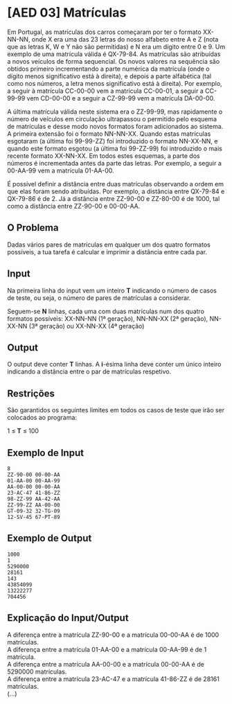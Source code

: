 # [AED 03] Matrículas

Em Portugal, as matrículas dos carros começaram por ter o formato XX-NN-NN, onde X era uma das 23 letras do nosso alfabeto entre A e Z (nota que as letras K, W e Y não são permitidas) e N era um dígito entre 0 e 9. Um exemplo de uma matrícula válida é QX-79-84. As matrículas são atribuídas a novos veículos de forma sequencial. Os novos valores na sequência são obtidos primeiro incrementando a parte numérica da matrícula (onde o dígito menos significativo está à direita), e depois a parte alfabética (tal como nos números, a letra menos significativo está à direita). Por exemplo, a seguir à matrícula CC-00-00 vem a matrícula CC-00-01, a seguir a CC-99-99 vem CD-00-00 e a seguir a CZ-99-99 vem a matrícula DA-00-00.

A última matrícula válida neste sistema era o ZZ-99-99, mas rapidamente o número de veículos em circulação ultrapassou o permitido pelo esquema de matrículas e desse modo novos formatos foram adicionados ao sistema. A primeira extensão foi o formato NN-NN-XX. Quando estas matrículas esgotaram (a última foi 99-99-ZZ) foi introduzido o formato NN-XX-NN, e quando este formato esgotou (a última foi 99-ZZ-99) foi introduzido o mais recente formato XX-NN-XX. Em todos estes esquemas, a parte dos números é incrementada antes da parte das letras. Por exemplo, a seguir a 00-AA-99 vem a matrícula 01-AA-00.

É possível definir a distância entre duas matrículas observando a ordem em que elas foram sendo atribuídas. Por exemplo, a distância entre QX-79-84 e QX-79-86 é de 2. Já a distância entre ZZ-90-00 e ZZ-80-00 é de 1000, tal como a distância entre ZZ-90-00 e 00-00-AA.

## O Problema

Dadas vários pares de matrículas em qualquer um dos quatro formatos possíveis, a tua tarefa é calcular e imprimir a distância entre cada par.

## Input

Na primeira linha do input vem um inteiro **T** indicando o número de casos de teste, ou seja, o número de pares de matrículas a considerar.

Seguem-se **N** linhas, cada uma com duas matrículas num dos quatro formatos possíveis: XX-NN-NN (1ª geração), NN-NN-XX (2ª geração), NN-XX-NN (3ª geração) ou XX-NN-XX (4ª geração)

## Output

O output deve conter **T** linhas. A **i**-ésima linha deve conter um único inteiro indicando a distância entre o par de matrículas respetivo.

## Restrições

São garantidos os seguintes limites em todos os casos de teste que irão ser colocados ao programa:

1 ≤ **T** ≤ 100

## Exemplo de Input

```
8
ZZ-90-00 00-00-AA
01-AA-00 00-AA-99
AA-00-00 00-00-AA
23-AC-47 41-86-ZZ
98-ZZ-99 AA-42-AA
ZZ-99-ZZ AA-00-00 
GT-09-32 32-TG-09
12-SV-45 67-PT-89
```

## Exemplo de Output

```
1000
1
5290000
28161
143
43854099
13222277
704456
```

## Explicação do Input/Output

A diferença entre a matrícula ZZ-90-00 e a matrícula 00-00-AA é de 1000 matrículas.\
A diferença entre a matrícula 01-AA-00 e a matrícula 00-AA-99 é de 1 matrícula.\
A diferença entre a matrícula AA-00-00 e a matrícula 00-00-AA é de 5290000 matrículas.\
A diferença entre a matrícula 23-AC-47 e a matrícula 41-86-ZZ é de 28161 matrículas.\
(...)
